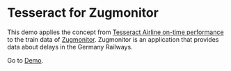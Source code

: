 # Tesseract for Zugmonitor

This demo applies the concept from <a href="http://square.github.com/tesseract/">Tesseract Airline on-time performance</a> to the train data of <a href="http://zugmonitor.sueddeutsche.de/">Zugmonitor</a>. Zugmonitor is an application that provides data about delays in the Germany Railways.

Go to <a href="hhttps://github.com/spier/tesseract">Demo</a>.